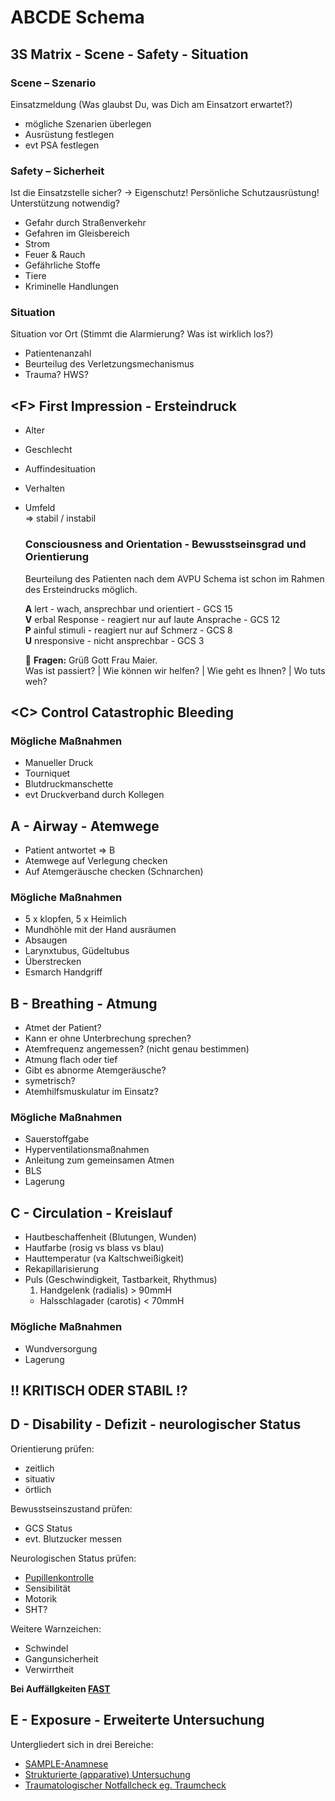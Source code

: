 # ABCDE Schema

## 3S Matrix - Scene - Safety - Situation

### Scene – Szenario
Einsatzmeldung (Was glaubst Du, was Dich am Einsatzort erwartet?)
+ mögliche Szenarien überlegen
+ Ausrüstung festlegen
+ evt PSA festlegen

### Safety – Sicherheit
Ist die Einsatzstelle sicher? -> Eigenschutz! Persönliche Schutzausrüstung! Unterstützung notwendig?
+ Gefahr durch Straßenverkehr
+ Gefahren im Gleisbereich
+ Strom
+ Feuer & Rauch
+ Gefährliche Stoffe
+ Tiere
+ Kriminelle Handlungen


### Situation
Situation vor Ort (Stimmt die Alarmierung? Was ist wirklich los?)
+ Patientenanzahl
+ Beurteilug des Verletzungsmechanismus
+ Trauma? HWS?

## &lt;F&gt; First Impression - Ersteindruck
+ Alter
+ Geschlecht
+ Auffindesituation
+ Verhalten
+ Umfeld  
=> stabil / instabil

  ### Consciousness and Orientation - Bewusstseinsgrad und Orientierung
  Beurteilung des Patienten nach dem AVPU Schema ist schon im Rahmen des Ersteindrucks möglich.

  **A** lert - wach, ansprechbar und orientiert - GCS 15  
  **V** erbal Response - reagiert nur auf laute Ansprache - GCS 12  
  **P** ainful stimuli - reagiert nur auf Schmerz - GCS 8  
  **U** nresponsive - nicht ansprechbar - GCS 3  

  :speak_no_evil: **Fragen:**
      Grüß Gott Frau Maier.  
      Was ist passiert? | Wie können wir helfen? | Wie geht es Ihnen? | Wo tuts weh?

## &lt;C&gt; Control Catastrophic Bleeding

### Mögliche Maßnahmen
+ Manueller Druck
+ Tourniquet
+ Blutdruckmanschette
+ evt Druckverband durch Kollegen

## A - Airway - Atemwege

+ Patient antwortet => B
+ Atemwege auf Verlegung checken
+ Auf Atemgeräusche checken (Schnarchen)

### Mögliche Maßnahmen
+ 5 x klopfen, 5 x Heimlich
+ Mundhöhle mit der Hand ausräumen
+ Absaugen
+ Larynxtubus, Güdeltubus
+ Überstrecken
+ Esmarch Handgriff

## B - Breathing - Atmung

+ Atmet der Patient?
+ Kann er ohne Unterbrechung sprechen?
+ Atemfrequenz angemessen? (nicht genau bestimmen)
+ Atmung flach oder tief
+ Gibt es abnorme Atemgeräusche?
+ symetrisch?
+ Atemhilfsmuskulatur im Einsatz?

### Mögliche Maßnahmen
+ Sauerstoffgabe
+ Hyperventilationsmaßnahmen
+ Anleitung zum gemeinsamen Atmen
+ BLS
+ Lagerung

## C - Circulation - Kreislauf
+ Hautbeschaffenheit (Blutungen, Wunden)
+ Hautfarbe (rosig vs blass vs blau)
+ Hauttemperatur (va Kaltschweißigkeit)
+ Rekapillarisierung
+ Puls (Geschwindigkeit, Tastbarkeit, Rhythmus)
  1. Handgelenk (radialis) > 90mmH
  - Halsschlagader (carotis) < 70mmH

### Mögliche Maßnahmen
+ Wundversorgung
+ Lagerung

## :bangbang: KRITISCH ODER STABIL :interrobang:

## D - Disability - Defizit - neurologischer Status
Orientierung prüfen:
+ zeitlich
+ situativ
+ örtlich

Bewusstseinszustand prüfen:
+ GCS Status
+ evt. Blutzucker messen

Neurologischen Status prüfen:
+ [Pupillenkontrolle](abschlusspruefung/pupillenkontrolle.md)
+ Sensibilität
+ Motorik
+ SHT?

Weitere Warnzeichen:
+ Schwindel
+ Gangunsicherheit
+ Verwirrtheit

**Bei Auffällgkeiten [FAST](abschlusspruefung/fast.md)**


## E - Exposure - Erweiterte Untersuchung
Untergliedert sich in drei Bereiche:
+ [SAMPLE-Anamnese](abschlusspruefung/SAMPLE.md)
+ [Strukturierte (apparative) Untersuchung](abschlusspruefung/strukturierte_Untersuchung.md)
+ [Traumatologischer Notfallcheck eg. Traumcheck](abschlusspruefung/traumacheck.md)
